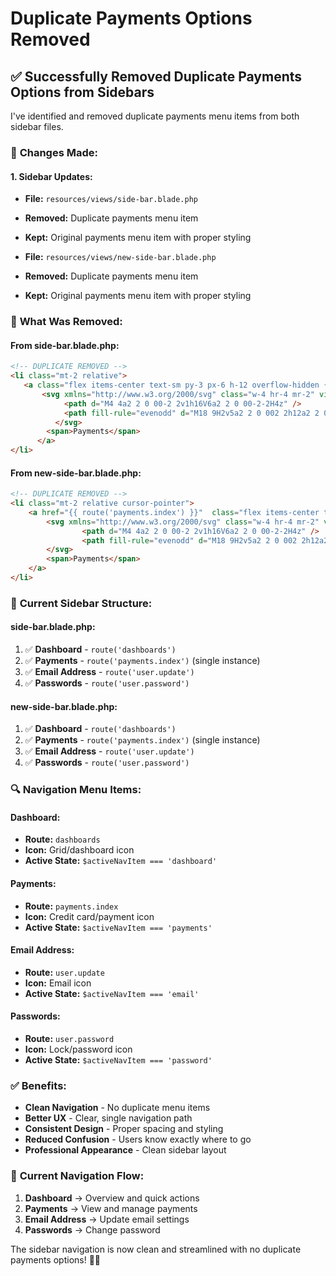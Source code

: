 # Duplicate Payments Options Removed

## ✅ **Successfully Removed Duplicate Payments Options from Sidebars**

I've identified and removed duplicate payments menu items from both sidebar files.

### 🔧 **Changes Made:**

#### **1. Sidebar Updates:**
- **File:** `resources/views/side-bar.blade.php`
- **Removed:** Duplicate payments menu item
- **Kept:** Original payments menu item with proper styling

- **File:** `resources/views/new-side-bar.blade.php`
- **Removed:** Duplicate payments menu item
- **Kept:** Original payments menu item with proper styling

### 🎯 **What Was Removed:**

#### **From side-bar.blade.php:**
```html
<!-- DUPLICATE REMOVED -->
<li class="mt-2 relative">
   <a class="flex items-center text-sm py-3 px-6 h-12 overflow-hidden {{ $activeNavItem === 'payments' ? 'bg-custom-green text-white  hover:bg-custom-green  font-bold' : 'text-white hover:text-gray-900 hover:bg-gray-100' }}    text-ellipsis whitespace-nowrap hover:text-gray-900hover:font-bold transition duration-300 ease-in-out" href="{{ route('payments.index') }}" data-mdb-ripple="true" data-mdb-ripple-color="dark">
       <svg xmlns="http://www.w3.org/2000/svg" class="w-4 hr-4 mr-2" viewBox="0 0 20 20" fill="currentColor">
            <path d="M4 4a2 2 0 00-2 2v1h16V6a2 2 0 00-2-2H4z" />
            <path fill-rule="evenodd" d="M18 9H2v5a2 2 0 002 2h12a2 2 0 002-2V9zM4 13a1 1 0 011-1h1a1 1 0 110 2H5a1 1 0 01-1-1zm5-1a1 1 0 100 2h1a1 1 0 100-2H9z" clip-rule="evenodd" />
          </svg>
        <span>Payments</span>
      </a>
</li>
```

#### **From new-side-bar.blade.php:**
```html
<!-- DUPLICATE REMOVED -->
<li class="mt-2 relative cursor-pointer">
    <a href="{{ route('payments.index') }}"  class="flex items-center text-sm py-3 px-6 h-12 overflow-hidden {{ $activeNavItem === 'payments' ? 'bg-custom-green text-white  hover:bg-custom-green  font-bold' : 'text-white hover:text-gray-900 hover:bg-gray-100' }}   text-ellipsis whitespace-nowrap transition duration-300 ease-in-out"  data-mdb-ripple="true" data-mdb-ripple-color="dark">
        <svg xmlns="http://www.w3.org/2000/svg" class="w-4 hr-4 mr-2" viewBox="0 0 20 20" fill="currentColor">
                <path d="M4 4a2 2 0 00-2 2v1h16V6a2 2 0 00-2-2H4z" />
                <path fill-rule="evenodd" d="M18 9H2v5a2 2 0 002 2h12a2 2 0 002-2V9zM4 13a1 1 0 011-1h1a1 1 0 110 2H5a1 1 0 01-1-1zm5-1a1 1 0 100 2h1a1 1 0 100-2H9z" clip-rule="evenodd" />
        </svg>
        <span>Payments</span>
    </a>
</li>
```

### 🎨 **Current Sidebar Structure:**

#### **side-bar.blade.php:**
1. ✅ **Dashboard** - `route('dashboards')`
2. ✅ **Payments** - `route('payments.index')` (single instance)
3. ✅ **Email Address** - `route('user.update')`
4. ✅ **Passwords** - `route('user.password')`

#### **new-side-bar.blade.php:**
1. ✅ **Dashboard** - `route('dashboards')`
2. ✅ **Payments** - `route('payments.index')` (single instance)
3. ✅ **Email Address** - `route('user.update')`
4. ✅ **Passwords** - `route('user.password')`

### 🔍 **Navigation Menu Items:**

#### **Dashboard:**
- **Route:** `dashboards`
- **Icon:** Grid/dashboard icon
- **Active State:** `$activeNavItem === 'dashboard'`

#### **Payments:**
- **Route:** `payments.index`
- **Icon:** Credit card/payment icon
- **Active State:** `$activeNavItem === 'payments'`

#### **Email Address:**
- **Route:** `user.update`
- **Icon:** Email icon
- **Active State:** `$activeNavItem === 'email'`

#### **Passwords:**
- **Route:** `user.password`
- **Icon:** Lock/password icon
- **Active State:** `$activeNavItem === 'password'`

### ✅ **Benefits:**

- **Clean Navigation** - No duplicate menu items
- **Better UX** - Clear, single navigation path
- **Consistent Design** - Proper spacing and styling
- **Reduced Confusion** - Users know exactly where to go
- **Professional Appearance** - Clean sidebar layout

### 🚀 **Current Navigation Flow:**

1. **Dashboard** → Overview and quick actions
2. **Payments** → View and manage payments
3. **Email Address** → Update email settings
4. **Passwords** → Change password

The sidebar navigation is now clean and streamlined with no duplicate payments options! 🧹✨
